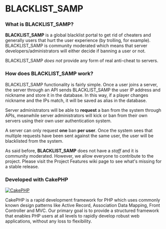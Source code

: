 BLACKLIST_SAMP
==============

### What is BLACKLIST_SAMP?
**BLACKLIST_SAMP** is a global blacklist portal to get rid of cheaters and generally users that hurt the user experience (by trolling, for example). BLACKLIST_SAMP is community moderated which means that server developers/administrators will either decide if banning a user or not. 

BLACKLIST_SAMP _does not_ provide any form of real anti-cheat to servers.

### How does BLACKLIST_SAMP work?
BLACKLIST_SAMP functionality is fairly simple. Once a user joins a server, the server through an API sends BLACKLIST_SAMP the user IP address and nickname and store it in the database. In this way, if a player changes nickname and the IPs match, it will be saved as alias in the database.

Server administrators will be able to **request** a ban from the system through APIs, meanwhile server administrators will kick or ban from their own servers using their own user authentication system.

A server can only request **one** ban **per user**. Once the system sees that multiple requests have been sent against the same user, the user will be blacklisted from the system.

As said before, **BLACKLIST_SAMP** does not have a _staff_ and it is community moderated. However, we allow everyone to contribute to the project. Please visit the Project Features wiki page to see what's missing for a stable release.

### Developed with CakePHP
[![CakePHP](http://cakephp.org/img/cake-logo.png)](http://www.cakephp.org)

CakePHP is a rapid development framework for PHP which uses commonly known design patterns like Active Record, Association Data Mapping, Front Controller and MVC.
Our primary goal is to provide a structured framework that enables PHP users at all levels to rapidly develop robust web applications, without any loss to flexibility.
